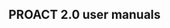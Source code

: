 ## PROACT 2.0 user manuals

<!--

**Here are some ideas to get you started:**

A short introduction - what is your organization all about?
Contribution guidelines - how can the community get involved?
Useful resources - where can the community find your docs? Is there anything else the community should know?
Fun facts - what does your team eat for breakfast?
Remember, you can do mighty things with the power of [Markdown](https://docs.github.com/github/writing-on-github/getting-started-with-writing-and-formatting-on-github/basic-writing-and-formatting-syntax)
-->
